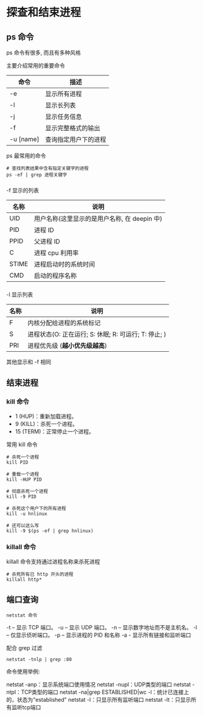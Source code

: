 # 探查和结束进程

## ps 命令

ps 命令有很多, 而且有多种风格

主要介绍常用的重要命令

| 命令      | 描述                 |
| --------- | -------------------- |
| -e        | 显示所有进程         |
| -l        | 显示长列表           |
| -j        | 显示任务信息         |
| -f        | 显示完整格式的输出   |
| -u [name] | 查询指定用户下的进程 |

ps 最常用的命令
```shell
# 查找列表结果中含有指定关键字的进程
ps -ef | grep 进程关键字
```

###

-f 显示的列表

| 名称  | 说明                                         |
| ----- | -------------------------------------------- |
| UID   | 用户名称(这里显示的是用户名称, 在 deepin 中) |
| PID   | 进程 ID                                      |
| PPID  | 父进程 ID                                    |
| C     | 进程 cpu 利用率                              |
| STIME | 进程启动时的系统时间                         |
| CMD   | 启动的程序名称                               |

###

-l 显示列表

| 名称 | 说明                                                 |
| ---- | ---------------------------------------------------- |
| F    | 内核分配给进程的系统标记                             |
| S    | 进程状态(O: 正在运行; S: 休眠; R: 可运行; T: 停止; ) |
| PRI  | 进程优先级 (**越小优先级越高**)                      |

其他显示和 -f 相同


## 结束进程

### kill 命令
+ 1 (HUP)：重新加载进程。
+ 9 (KILL)：杀死一个进程。
+ 15 (TERM)：正常停止一个进程。

常用 kill 命令

```shell
# 杀死一个进程
kill PID 

# 重载一个进程
kill -HUP PID

# 彻底杀死一个进程
kill -9 PID

# 杀死这个用户下的所有进程 
kill -u hnlinux  

# 还可以这么写
kill -9 $(ps -ef | grep hnlinux)
```

### killall 命令

killall 命令支持通过进程名称来杀死进程

```shell
# 杀死所有已 http 开头的进程
killall http* 
```

## 端口查询

`netstat 命令` 

-t – 显示 TCP 端口。
-u – 显示 UDP 端口。
-n – 显示数字地址而不是主机名。
-l – 仅显示侦听端口。
-p – 显示进程的 PID 和名称
-a - 显示所有链接和监听端口

配合 grep 过滤

`netstat -tnlp | grep :80`


命令使用举例:

netstat -anp：显示系统端口使用情况
netstat -nupl：UDP类型的端口
netstat -ntpl：TCP类型的端口
netstat -na|grep ESTABLISHED|wc -l：统计已连接上的，状态为"established"
netstat -l：只显示所有监听端口
netstat -lt：只显示所有监听tcp端口

